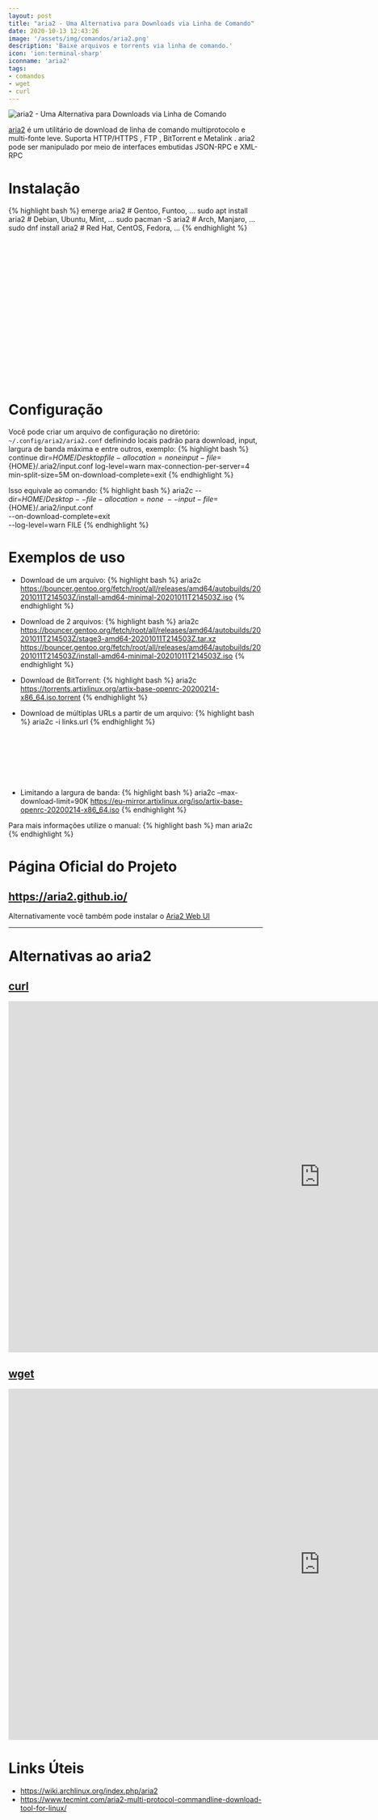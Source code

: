 ```yaml
---
layout: post
title: "aria2 - Uma Alternativa para Downloads via Linha de Comando"
date: 2020-10-13 12:43:26
image: '/assets/img/comandos/aria2.png'
description: 'Baixe arquivos e torrents via linha de comando.'
icon: 'ion:terminal-sharp'
iconname: 'aria2'
tags:
- comandos
- wget
- curl
---
```


![aria2 - Uma Alternativa para Downloads via Linha de Comando](/assets/img/comandos/aria2.png)

[aria2](https://aria2.github.io/) é um utilitário de download de linha de comando multiprotocolo e multi-fonte leve. Suporta HTTP/HTTPS , FTP , BitTorrent e Metalink . aria2 pode ser manipulado por meio de interfaces embutidas JSON-RPC e XML-RPC

# Instalação

{% highlight bash %}
emerge aria2 # Gentoo, Funtoo, ...
sudo apt install aria2 # Debian, Ubuntu, Mint, ...
sudo pacman -S aria2 # Arch, Manjaro, ...
sudo dnf install aria2 # Red Hat, CentOS, Fedora, ...
{% endhighlight %}

<!-- QUADRADO -->
<script async src="//pagead2.googlesyndication.com/pagead/js/adsbygoogle.js"></script>
<ins class="adsbygoogle"
style="display:inline-block;width:336px;height:280px"
data-ad-client="ca-pub-2838251107855362"
data-ad-slot="5351066970"></ins>
<script>
(adsbygoogle = window.adsbygoogle || []).push({});
</script>

# Configuração
Você pode criar um arquivo de configuração no diretório: `~/.config/aria2/aria2.conf` definindo locais padrão para download, input, largura de banda máxima e entre outros, exemplo:
{% highlight bash %}
continue
dir=${HOME}/Desktop
file-allocation=none
input-file=${HOME}/.aria2/input.conf
log-level=warn
max-connection-per-server=4
min-split-size=5M
on-download-complete=exit
{% endhighlight %}

Isso equivale ao comando:
{% highlight bash %}
aria2c --dir=${HOME}/Desktop --file-allocation=none \
       --input-file=${HOME}/.aria2/input.conf \
       --on-download-complete=exit \
       --log-level=warn FILE
{% endhighlight %}

# Exemplos de uso
+ Download de um arquivo:
{% highlight bash %}
aria2c https://bouncer.gentoo.org/fetch/root/all/releases/amd64/autobuilds/20201011T214503Z/install-amd64-minimal-20201011T214503Z.iso
{% endhighlight %}

+ Download de 2 arquivos:
{% highlight bash %}
aria2c https://bouncer.gentoo.org/fetch/root/all/releases/amd64/autobuilds/20201011T214503Z/stage3-amd64-20201011T214503Z.tar.xz https://bouncer.gentoo.org/fetch/root/all/releases/amd64/autobuilds/20201011T214503Z/install-amd64-minimal-20201011T214503Z.iso
{% endhighlight %}

+ Download de BitTorrent:
{% highlight bash %}
aria2c https://torrents.artixlinux.org/artix-base-openrc-20200214-x86_64.iso.torrent
{% endhighlight %}

+ Download de múltiplas URLs a partir de um arquivo:
{% highlight bash %}
aria2c -i links.url
{% endhighlight %}

<!-- MINI ANÚNCIO -->
<script async src="//pagead2.googlesyndication.com/pagead/js/adsbygoogle.js"></script>
<!-- Games Root -->
<ins class="adsbygoogle"
style="display:inline-block;width:730px;height:95px"
data-ad-client="ca-pub-2838251107855362"
data-ad-slot="5351066970"></ins>
<script>
(adsbygoogle = window.adsbygoogle || []).push({});
</script>

+ Limitando a largura de banda:
{% highlight bash %}
aria2c –max-download-limit=90K https://eu-mirror.artixlinux.org/iso/artix-base-openrc-20200214-x86_64.iso
{% endhighlight %}

Para mais informações utilize o manual:
{% highlight bash %}
man aria2c
{% endhighlight %}

# Página Oficial do Projeto
## <https://aria2.github.io/>

Alternativamente você também pode instalar o [Aria2 Web UI](https://github.com/ziahamza/webui-aria2.git)

---

# Alternativas ao aria2
## [curl](https://terminalroot.com.br/2019/10/12-dicas-para-voce-usar-o-comando-curl-como-um-ninja.html)

<iframe width="1234" height="694" src="https://www.youtube.com/embed/HxezVt5IEHQ" frameborder="0" allow="accelerometer; autoplay; encrypted-media; gyroscope; picture-in-picture" allowfullscreen></iframe>

## [wget](https://terminalroot.com.br/2019/05/aprenda-a-explorar-o-comando-wget.html)

<iframe width="1234" height="694" src="https://www.youtube.com/embed/-1v1Qy_lXks" frameborder="0" allow="accelerometer; autoplay; encrypted-media; gyroscope; picture-in-picture" allowfullscreen></iframe>

<!-- RETANGULO LARGO 2 -->
<script async src="//pagead2.googlesyndication.com/pagead/js/adsbygoogle.js"></script>
<ins class="adsbygoogle"
style="display:block; text-align:center;"
data-ad-layout="in-article"
data-ad-format="fluid"
data-ad-client="ca-pub-2838251107855362"
data-ad-slot="8549252987"></ins>
<script>
(adsbygoogle = window.adsbygoogle || []).push({});
</script>

# Links Úteis
+ <https://wiki.archlinux.org/index.php/aria2>
+ <https://www.tecmint.com/aria2-multi-protocol-commandline-download-tool-for-linux/>




